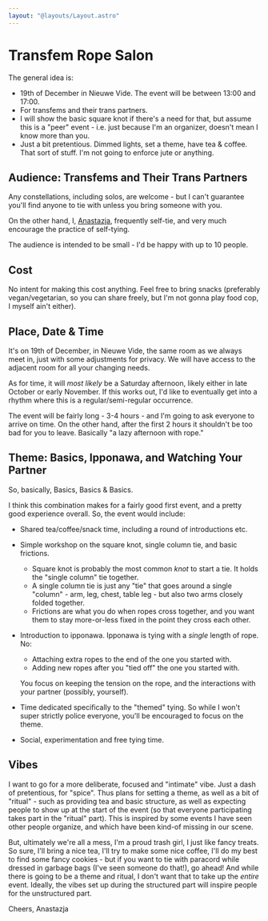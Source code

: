 ```yaml
---
layout: "@layouts/Layout.astro"
---
```


# Transfem Rope Salon

The general idea is:

- 19th of December in Nieuwe Vide. The event will be between 13:00 and 17:00.
- For transfems and their trans partners.
- I will show the basic square knot if there's a need for that, but assume this
  is a "peer" event - i.e. just because I'm an organizer, doesn't mean I know
  more than you.
- Just a bit pretentious.
  Dimmed lights, set a theme, have tea & coffee. That sort of stuff. I'm not
  going to enforce jute or anything.

## Audience: Transfems and Their Trans Partners

Any constellations, including solos, are welcome - but I can't guarantee you'll
find anyone to tie with unless you bring someone with you.

On the other hand, I, [Anastazja](https://fetlife.com/users/15937458),
frequently self-tie, and very much encourage the practice of self-tying.

The audience is intended to be small - I'd be happy with up to 10 people.

## Cost

No intent for making this cost anything. Feel free to bring snacks (preferably
vegan/vegetarian, so you can share freely, but I'm not gonna play food cop,
I myself ain't either).

## Place, Date & Time

It's on 19th of December, in Nieuwe Vide, the same room as we always meet in,
just with some adjustments for privacy. We will have access to the adjacent room
for all your changing needs.

As for time, it will _most likely_ be a Saturday afternoon, likely either in
late October or early November. If this works out, I'd like to eventually get
into a rhythm where this is a regular/semi-regular occurrence.

The event will be fairly long - 3-4 hours - and I'm going to ask everyone to
arrive on time. On the other hand, after the first 2 hours it shouldn't be too
bad for you to leave. Basically "a lazy afternoon with rope."

## Theme: Basics, Ipponawa, and Watching Your Partner

So, basically, Basics, Basics & Basics.
  
I think this combination makes for a fairly good first event, and a pretty good
experience overall. So, the event would include:

- Shared tea/coffee/snack time, including a round of introductions etc.
- Simple workshop on the square knot, single column tie, and basic frictions.
  - Square knot is probably the most common _knot_ to start a tie. It holds the
    "single column" tie together.
  - A single column tie is just any "tie" that goes around a single "column" -
    arm, leg, chest, table leg - but also two arms closely folded together.
  - Frictions are what you do when ropes cross together, and you want them to
    stay more-or-less fixed in the point they cross each other.
- Introduction to ipponawa.
  Ipponawa is tying with a _single_ length of rope. No:
  - Attaching extra ropes to the end of the one you started with.
  - Adding new ropes after you "tied off" the one you started with.

  You focus on keeping the tension on the rope, and the interactions with your
  partner (possibly, yourself).
- Time dedicated specifically to the "themed" tying.
  So while I won't super strictly police everyone, you'll be encouraged to focus
  on the theme.
- Social, experimentation and free tying time.

## Vibes

I want to go for a more deliberate, focused and "intimate" vibe. Just a dash of
pretentious, for "spice". Thus plans for setting a theme, as well as a bit of
"ritual" - such as providing tea and basic structure, as well as expecting
people to show up at the start of the event (so that everyone participating
takes part in the "ritual" part). This is inspired by some events I have seen
other people organize, and which have been kind-of missing in our scene.

But, ultimately we're all a mess, I'm a proud trash girl, I just like fancy
treats. So sure, I'll bring a nice tea, I'll try to make some nice coffee, I'll
do my best to find some fancy cookies - but if you want to tie with paracord
while dressed in garbage bags (I've seen someone do that!), go ahead! And while
there is going to be a theme and ritual, I don't want that to take up the
_entire_ event. Ideally, the vibes set up during the structured part will
inspire people for the unstructured part.

Cheers,
Anastazja
